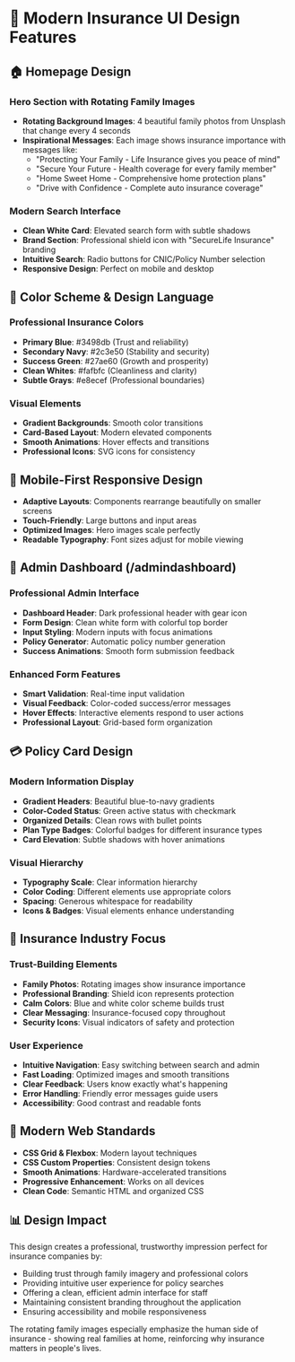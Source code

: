 # 🎨 Modern Insurance UI Design Features

## 🏠 **Homepage Design**
### Hero Section with Rotating Family Images
- **Rotating Background Images**: 4 beautiful family photos from Unsplash that change every 4 seconds
- **Inspirational Messages**: Each image shows insurance importance with messages like:
  - "Protecting Your Family - Life Insurance gives you peace of mind"
  - "Secure Your Future - Health coverage for every family member" 
  - "Home Sweet Home - Comprehensive home protection plans"
  - "Drive with Confidence - Complete auto insurance coverage"

### Modern Search Interface
- **Clean White Card**: Elevated search form with subtle shadows
- **Brand Section**: Professional shield icon with "SecureLife Insurance" branding
- **Intuitive Search**: Radio buttons for CNIC/Policy Number selection
- **Responsive Design**: Perfect on mobile and desktop

## 🎨 **Color Scheme & Design Language**
### Professional Insurance Colors
- **Primary Blue**: #3498db (Trust and reliability)
- **Secondary Navy**: #2c3e50 (Stability and security)
- **Success Green**: #27ae60 (Growth and prosperity)
- **Clean Whites**: #fafbfc (Cleanliness and clarity)
- **Subtle Grays**: #e8ecef (Professional boundaries)

### Visual Elements
- **Gradient Backgrounds**: Smooth color transitions
- **Card-Based Layout**: Modern elevated components
- **Smooth Animations**: Hover effects and transitions
- **Professional Icons**: SVG icons for consistency

## 📱 **Mobile-First Responsive Design**
- **Adaptive Layouts**: Components rearrange beautifully on smaller screens
- **Touch-Friendly**: Large buttons and input areas
- **Optimized Images**: Hero images scale perfectly
- **Readable Typography**: Font sizes adjust for mobile viewing

## 👔 **Admin Dashboard (/admindashboard)**
### Professional Admin Interface
- **Dashboard Header**: Dark professional header with gear icon
- **Form Design**: Clean white form with colorful top border
- **Input Styling**: Modern inputs with focus animations
- **Policy Generator**: Automatic policy number generation
- **Success Animations**: Smooth form submission feedback

### Enhanced Form Features
- **Smart Validation**: Real-time input validation
- **Visual Feedback**: Color-coded success/error messages
- **Hover Effects**: Interactive elements respond to user actions
- **Professional Layout**: Grid-based form organization

## 💳 **Policy Card Design**
### Modern Information Display
- **Gradient Headers**: Beautiful blue-to-navy gradients
- **Color-Coded Status**: Green active status with checkmark
- **Organized Details**: Clean rows with bullet points
- **Plan Type Badges**: Colorful badges for different insurance types
- **Card Elevation**: Subtle shadows with hover animations

### Visual Hierarchy
- **Typography Scale**: Clear information hierarchy
- **Color Coding**: Different elements use appropriate colors
- **Spacing**: Generous whitespace for readability
- **Icons & Badges**: Visual elements enhance understanding

## 🎯 **Insurance Industry Focus**
### Trust-Building Elements
- **Family Photos**: Rotating images show insurance importance
- **Professional Branding**: Shield icon represents protection
- **Calm Colors**: Blue and white color scheme builds trust
- **Clear Messaging**: Insurance-focused copy throughout
- **Security Icons**: Visual indicators of safety and protection

### User Experience
- **Intuitive Navigation**: Easy switching between search and admin
- **Fast Loading**: Optimized images and smooth transitions
- **Clear Feedback**: Users know exactly what's happening
- **Error Handling**: Friendly error messages guide users
- **Accessibility**: Good contrast and readable fonts

## 🚀 **Modern Web Standards**
- **CSS Grid & Flexbox**: Modern layout techniques
- **CSS Custom Properties**: Consistent design tokens
- **Smooth Animations**: Hardware-accelerated transitions
- **Progressive Enhancement**: Works on all devices
- **Clean Code**: Semantic HTML and organized CSS

## 📊 **Design Impact**
This design creates a professional, trustworthy impression perfect for insurance companies by:
- Building trust through family imagery and professional colors
- Providing intuitive user experience for policy searches
- Offering a clean, efficient admin interface for staff
- Maintaining consistent branding throughout the application
- Ensuring accessibility and mobile responsiveness

The rotating family images especially emphasize the human side of insurance - showing real families at home, reinforcing why insurance matters in people's lives.
